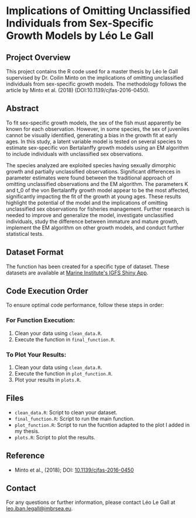# Implications of Omitting Unclassified Individuals from Sex-Specific Growth Models by Léo Le Gall

## Project Overview
This project contains the R code used for a master thesis by Léo le Gall supervised by Dr. Coilin Minto on the implications of omitting unclassified individuals from sex-specific growth models. The methodology follows the article by Minto et al. (2018) (DOI:10.1139/cjfas-2016-0450).

## Abstract
To fit sex-specific growth models, the sex of the fish must apparently be known for each observation. However, in some species, the sex of juveniles cannot be visually identified, generating a bias in the growth fit at early ages. In this study, a latent variable model is tested on several species to estimate sex-specific von Bertalanffy growth models using an EM algorithm to include individuals with unclassified sex observations.

The species analyzed are exploited species having sexually dimorphic growth and partially unclassified observations. Significant differences in parameter estimates were found between the traditional approach of omitting unclassified observations and the EM algorithm. The parameters K and t_0 of the von Bertalanffy growth model appear to be the most affected, significantly impacting the fit of the growth at young ages. These results highlight the potential of the model and the implications of omitting unclassified sex observations for fisheries management. Further research is needed to improve and generalize the model, investigate unclassified individuals, study the difference between immature and mature growth, implement the EM algorithm on other growth models, and conduct further statistical tests.

## Dataset Format
The function has been created for a specific type of dataset. These datasets are available at [Marine Institute's IGFS Shiny App](https://shiny.marine.ie/igfs/).

## Code Execution Order
To ensure optimal code performance, follow these steps in order:

### For Function Execution:
1. Clean your data using `clean_data.R`.
2. Execute the function in `final_function.R`.

### To Plot Your Results:
1. Clean your data using `clean_data.R`.
2. Execute the function in `plot_function.R`.
3. Plot your results in `plots.R`.

## Files
- `clean_data.R`: Script to clean your dataset.
- `final_function.R`: Script to run the main function.
- `plot_function.R`: Script to run the fucntion adapted to the plot I added in my thesis.
- `plots.R`: Script to plot the results.

## Reference
- Minto et al., (2018); DOI: [10.1139/cjfas-2016-0450](https://doi.org/10.1139/cjfas-2016-0450)

## Contact
For any questions or further information, please contact Léo Le Gall at leo.iban.legall@imbrsea.eu.
